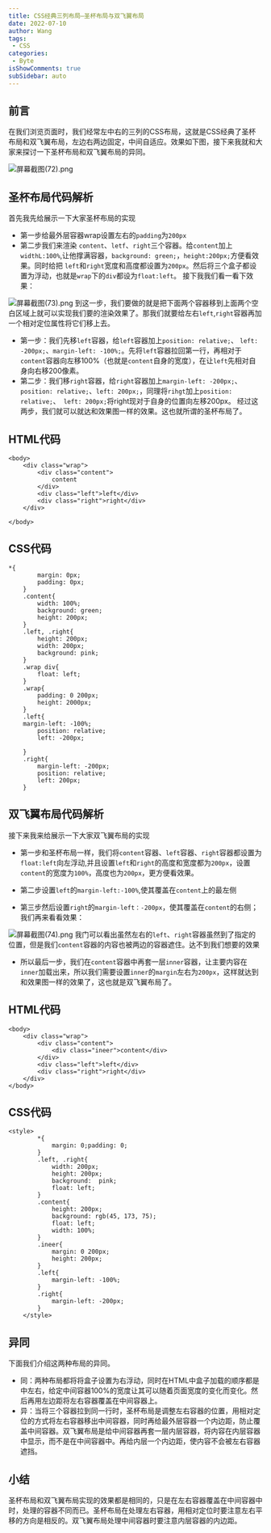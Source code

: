 ```yaml
---
title: CSS经典三列布局—圣杯布局与双飞翼布局 
date: 2022-07-10
author: Wang
tags:
 - CSS
categories: 
 - Byte
isShowComments: true  
subSidebar: auto
---
```



##  前言
在我们浏览页面时，我们经常左中右的三列的CSS布局，这就是CSS经典了圣杯布局和双飞翼布局，左边右两边固定，中间自适应。效果如下图，接下来我就和大家来探讨一下圣杯布局和双飞翼布局的异同。

![屏幕截图(72).png](https://p6-juejin.byteimg.com/tos-cn-i-k3u1fbpfcp/d010fd5023794e809569cf8f6b2752ed~tplv-k3u1fbpfcp-watermark.image?)

## 圣杯布局代码解析
首先我先给展示一下大家圣杯布局的实现

-   第一步给最外层容器wrap设置左右的`padding`为`200px`
-   第二步我们来渲染 `content`、`letf`、`right`三个容器。给`content`加上`widthL:100%`,让他撑满容器，`background: green;`，`height:200px;`方便看效果。同时给把 `left`和`right`宽度和高度都设置为`200px`。然后将三个盒子都设置为浮动，也就是`wrap`下的`div`都设为`float:left`。
接下我我们看一看下效果：


![屏幕截图(73).png](https://p6-juejin.byteimg.com/tos-cn-i-k3u1fbpfcp/7be367fd960e45148111fe2a574f55c5~tplv-k3u1fbpfcp-watermark.image?)
到这一步，我们要做的就是把下面两个容器移到上面两个空白区域上就可以实现我们要的渲染效果了。那我们就要给左右`left`,`right`容器再加一个相对定位属性将它们移上去。
-   第一步：我们先移`left`容器，给`left`容器加上`position: relative;`、 `left: -200px;`、`margin-left: -100%;`。先将`left`容器拉回第一行，再相对于`content`容器向左移100%（也就是`content`自身的宽度），在让`left`先相对自身向右移200像素。
-    第二步：我们移`right`容器，给`right`容器加上`margin-left: -200px;`、`position: relative;`、`left: 200px;`，同理将`rihgt`加上`position: relative;`、` left: 200px;`将right现对于自身的位置向左移200px。
经过这两步，我们就可以就达和效果图一样的效果。这也就所谓的圣杯布局了。

## HTML代码
```
<body>
    <div class="wrap">
        <div class="content">
            content
        </div>
        <div class="left">left</div>
        <div class="right">right</div>
    </div>
    
</body>
```
## CSS代码
```
*{
        margin: 0px;
        padding: 0px;
    }
    .content{
        width: 100%;
        background: green;
        height: 200px;
    }
    .left, .right{
        height: 200px;
        width: 200px;
        background: pink;
    }
    .wrap div{
        float: left;
    }
    .wrap{
        padding: 0 200px;
        height: 2000px;
    }
    .left{
    margin-left: -100%;
        position: relative;
        left: -200px;
       
    }
    .right{
        margin-left: -200px;
        position: relative;
        left: 200px;
    }
  ```
## 双飞翼布局代码解析
接下来我来给展示一下大家双飞翼布局的实现
-  第一步和圣杯布局一样，我们将`content`容器、`left`容器、`right`容器都设置为`float:left`向左浮动,并且设置`left`和`right`的高度和宽度都为`200px`，设置`content`的宽度为`100%`，高度也为`200px`，更方便看效果。
-   第二步设置`left`的`margin-left:-100%`,使其覆盖在`content`上的最左侧

-   第三步然后设置`right`的`margin-left：-200px`，使其覆盖在`content`的右侧；
我们再来看看效果：

![屏幕截图(74).png](https://p1-juejin.byteimg.com/tos-cn-i-k3u1fbpfcp/ec2b58f94b744001adb92d808f60e108~tplv-k3u1fbpfcp-watermark.image?)
我门可以看出虽然左右的`left`、`right`容器虽然到了指定的位置，但是我们`content`容器的内容也被两边的容器遮住。达不到我们想要的效果
-   所以最后一步，我们在`content`容器中再套一层`inner`容器，让主要内容在`inner`加载出来，所以我们需要设置`inner`的`margin`左右为`200px`，这样就达到和效果图一样的效果了，这也就是双飞翼布局了。

## HTML代码
```
<body>
    <div class="wrap">
        <div class="content">
            <div class="ineer">content</div>
        </div>
        <div class="left">left</div>
        <div class="right">right</div>
    </div>
</body>
```
## CSS代码
```
<style>
        *{
            margin: 0;padding: 0;
        }
        .left, .right{
            width: 200px;
            height: 200px;
            background:  pink;
            float: left;
        }
        .content{
            height: 200px;
            background: rgb(45, 173, 75);
            float: left;
            width: 100%;
        }
        .ineer{
            margin: 0 200px;
            height: 200px;
        }
        .left{
            margin-left: -100%;
        }
        .right{
            margin-left: -200px;
        }
    </style>
 ```
 ## 异同
 
 下面我们介绍这两种布局的异同。
 - 同：两种布局都将将盒子设置为右浮动，同时在HTML中盒子加载的顺序都是中左右，给定中间容器100%的宽度让其可以随着页面宽度的变化而变化。然后再用左边距将左右容器覆盖在中间容器上。
 - 异：当将三个容器拉到同一行时，圣杯布局是调整左右容器的位置，用相对定位的方式将左右容器移出中间容器，同时再给最外层容器一个内边距，防止覆盖中间容器。双飞翼布局是给中间容器再套一层内层容器，将内容在内层容器中显示，而不是在中间容器中。再给内层一个内边距，使内容不会被左右容器遮挡。
## 小结
圣杯布局和双飞翼布局实现的效果都是相同的，只是在左右容器覆盖在中间容器中时，处理的容器不同而已。圣杯布局在处理左右容器，用相对定位时要注意左右平移的方向是相反的。双飞翼布局处理中间容器时要注意内层容器的内边距。
